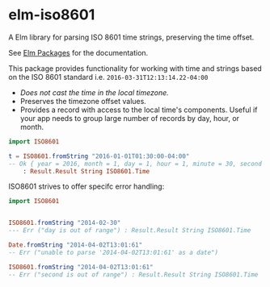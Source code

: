 # elm-iso8601

A Elm library for parsing ISO 8601 time strings, preserving the time offset.

See [Elm Packages](http://package.elm-lang.org/packages/jweir/elm-iso8601/latest) for the documentation.

This package provides functionality for working with time and strings based
on the ISO 8601 standard i.e. `2016-03-31T12:13:14.22-04:00`

* _Does not cast the time in the local timezone._
* Preserves the timezone offset values.
* Provides a record with access to the local time's components.
  Useful if your app needs to group large number of records by day, hour, or month.


````elm
import ISO8601

t = ISO8601.fromString "2016-01-01T01:30:00-04:00"
-- Ok { year = 2016, month = 1, day = 1, hour = 1, minute = 30, second = 0, millisecond = 0, offset = (-4,0) }
    : Result.Result String ISO8601.Time

````

ISO8601 strives to offer specifc error handling:
````elm
import ISO8601


ISO8601.fromString "2014-02-30"
--- Err ("day is out of range") : Result.Result String ISO8601.Time

Date.fromString "2014-04-02T13:01:61"
-- Err ("unable to parse '2014-04-02T13:01:61' as a date")

ISO8601.fromString "2014-04-02T13:01:61"
-- Err ("second is out of range") : Result.Result String ISO8601.Time
````

